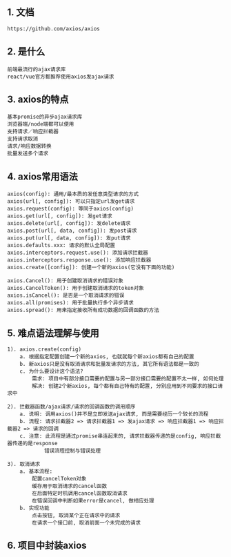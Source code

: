 ## 1. 文档
    https://github.com/axios/axios

## 2. 是什么
    前端最流行的ajax请求库
    react/vue官方都推荐使用axios发ajax请求

## 3. axios的特点
    基本promise的异步ajax请求库
    浏览器端/node端都可以使用
    支持请求／响应拦截器
    支持请求取消
    请求/响应数据转换
    批量发送多个请求

## 4. axios常用语法
    axios(config): 通用/最本质的发任意类型请求的方式
    axios(url[, config]): 可以只指定url发get请求
    axios.request(config): 等同于axios(config)
    axios.get(url[, config]): 发get请求
    axios.delete(url[, config]): 发delete请求
    axios.post(url[, data, config]): 发post请求
    axios.put(url[, data, config]): 发put请求
    axios.defaults.xxx: 请求的默认全局配置
    axios.interceptors.request.use(): 添加请求拦截器
    axios.interceptors.response.use(): 添加响应拦截器
    axios.create([config]): 创建一个新的axios(它没有下面的功能)
    
    axios.Cancel(): 用于创建取消请求的错误对象
    axios.CancelToken(): 用于创建取消请求的token对象
    axios.isCancel(): 是否是一个取消请求的错误
    axios.all(promises): 用于批量执行多个异步请求
    axios.spread(): 用来指定接收所有成功数据的回调函数的方法

## 5. 难点语法理解与使用
    1). axios.create(config) 
        a. 根据指定配置创建一个新的axios, 也就就每个新axios都有自己的配置
        b. 新axios只是没有取消请求和批量发请求的方法, 其它所有语法都是一致的
        c. 为什么要设计这个语法?
            需求: 项目中有部分接口需要的配置与另一部分接口需要的配置不太一样, 如何处理
            解决: 创建2个新axios, 每个都有自己特有的配置, 分别应用到不同要求的接口请求中

    2). 拦截器函数/ajax请求/请求的回调函数的调用顺序
        a. 说明: 调用axios()并不是立即发送ajax请求, 而是需要经历一个较长的流程
        b. 流程: 请求拦截器2 => 请求拦截器1 => 发ajax请求 => 响应拦截器1 => 响应拦截器2 => 请求的回调
        c. 注意: 此流程是通过promise串连起来的, 请求拦截器传递的是config, 响应拦截器传递的是response
                错误流程控制与错误处理

    3). 取消请求
        a. 基本流程: 
            配置cancelToken对象
            缓存用于取消请求的cancel函数
            在后面特定时机调用cancel函数取消请求
            在错误回调中判断如果error是cancel, 做相应处理
        b. 实现功能
            点击按钮, 取消某个正在请求中的请求
            在请求一个接口前, 取消前面一个未完成的请求

## 6. 项目中封装axios
 


